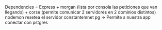 Dependencies = 
Express + 
morgan (lista por consola las peticiones que van llegando) + 
corse (permite comunicar 2 servidores en 2 dominios distintos)
nodemon resetea el servidor constantemnet
pg -> Permite a nuestra app conectar con pstgres